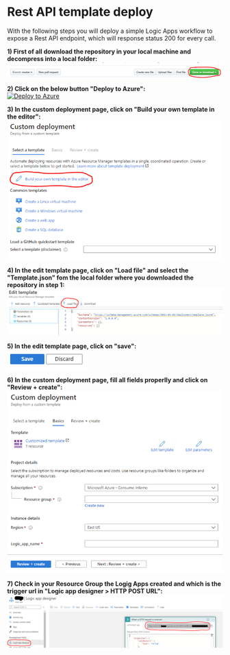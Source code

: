 # Rest API template deploy

With the following steps you will deploy a simple Logic Apps workflow to expose a Rest API endpoint, which will response status 200 for every call.

<b>1) First of all download the repository in your local machine and decompress into a local folder:</b> <BR>
![Download files.png](/.attachments/Download-files.png)

<b>2) Click on the below button "Deploy to Azure":</b> <BR>
[![Deploy to Azure](https://aka.ms/deploytoazurebutton)](https://portal.azure.com/#create/Microsoft.Template)

<b>3) In the custom deployment page, click on "Build your own template in the editor":</b> <BR>
![Build tamplate.png](/.attachments/Build-template.png)

<b>4) In the edit template page, click on "Load file" and select the "Template.json" fom the local folder where you downloaded the repository in step 1:</b> <BR>
![Load file.png](/.attachments/Load-file.png)
  
<b>5) In the edit template page, click on "save":</b> <BR>
![Save.png](/.attachments/Save.png)
  
<b>6) In the custom deployment page, fill all fields properlly and click on "Review + create":</b> <BR>
![Create.png](/.attachments/Create.png)
  
<b>7) Check in your Resource Group the Logig Apps created and which is the trigger url in "Logic app designer > HTTP POST URL":</b> <BR>
![Resource.png](/.attachments/Resource.png)
